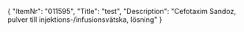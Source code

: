 {
  "ItemNr": "011595",
  "Title": "test",
  "Description": "Cefotaxim Sandoz, pulver till injektions-/infusionsvätska, lösning"
}